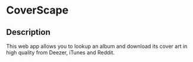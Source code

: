 # CoverScape

## Description
This web app allows you to lookup an album and download its cover art in high quality from Deezer, iTunes and Reddit.

